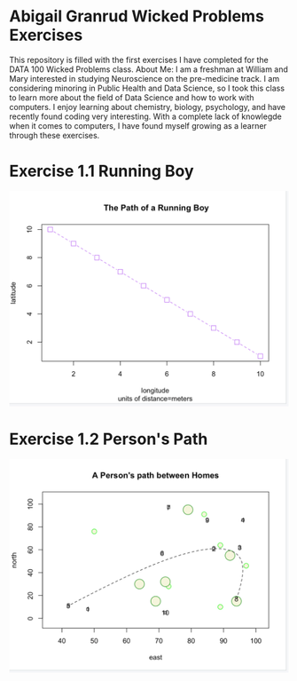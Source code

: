 # Abigail Granrud Wicked Problems Exercises
This repository is filled with the first exercises I have completed for the DATA 100 Wicked Problems class.
About Me: I am a freshman at William and Mary interested in studying Neuroscience on the pre-medicine track. I am considering minoring in Public Health and Data Science, so I took this class to learn more about the field of Data Science and how to work with computers. I enjoy learning about chemistry, biology, psychology, and have recently found coding very interesting. With a complete lack of knowlegde when it comes to computers, I have found myself growing as a learner through these exercises. 
# Exercise 1.1 Running Boy
![](runningboy.md.png)
# Exercise 1.2 Person's Path 
![](personspath.md.png)
